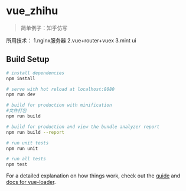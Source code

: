 # vue_zhihu

> 简单例子：知乎仿写

所用技术：
1.nginx服务器
2.vue+router+vuex
3.mint ui

## Build Setup

``` bash
# install dependencies
npm install

# serve with hot reload at localhost:8080
npm run dev

# build for production with minification
#文件打包
npm run build   

# build for production and view the bundle analyzer report
npm run build --report

# run unit tests
npm run unit

# run all tests
npm test
```

For a detailed explanation on how things work, check out the [guide](http://vuejs-templates.github.io/webpack/) and [docs for vue-loader](http://vuejs.github.io/vue-loader).
